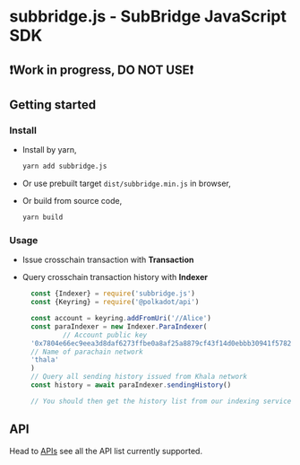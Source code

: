 # subbridge.js - SubBridge JavaScript SDK

## **❗️Work in progress, DO NOT USE❗️**

## Getting started

### Install

- Install by yarn,

  ```bash
  yarn add subbridge.js
  ```

- Or use prebuilt target `dist/subbridge.min.js` in browser,

- Or build from source code,

  ```bash
  yarn build
  ```

### Usage

- Issue crosschain transaction with **Transaction**

- Query crosschain transaction history with **Indexer**

  ```typescript
	const {Indexer} = require('subbridge.js')
	const {Keyring} = require('@polkadot/api')

	const account = keyring.addFromUri('//Alice')
	const paraIndexer = new Indexer.ParaIndexer(
			// Account public key
	'0x7804e66ec9eea3d8daf6273ffbe0a8af25a8879cf43f14d0ebbb30941f578242',
	// Name of parachain network
	'thala'
	)
	// Query all sending history issued from Khala network
	const history = await paraIndexer.sendingHistory()

	// You should then get the history list from our indexing service
  ```

## API

Head to [APIs](./doc/api-indexer.md) see all the API list currently supported.
